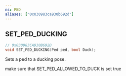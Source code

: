 ```yaml
---
ns: PED
aliases: ["0x030983ca930b692d"]
---
```

## SET_PED_DUCKING

```c
// 0x030983CA930B692D
void SET_PED_DUCKING(Ped ped, bool Duck);
```

Sets a ped to a ducking pose.

make sure that SET_PED_ALLOWED_TO_DUCK is set true

